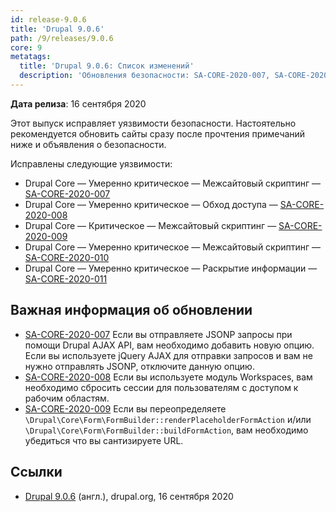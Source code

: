 ```yaml
---
id: release-9.0.6
title: 'Drupal 9.0.6'
path: /9/releases/9.0.6
core: 9
metatags:
  title: 'Drupal 9.0.6: Список изменений'
  description: 'Обновления безопасности: SA-CORE-2020-007, SA-CORE-2020-008, SA-CORE-2020-009, SA-CORE-2020-010, SA-CORE-2020-011.'
---
```


**Дата релиза**: 16 сентября 2020

Этот выпуск исправляет уязвимости безопасности. Настоятельно рекомендуется обновить сайты сразу после прочтения примечаний ниже и объявления о безопасности.

Исправлены следующие уязвимости:

- Drupal Core — Умеренно критическое — Межсайтовый скриптинг — [SA-CORE-2020-007](../../security/advisory/sa-core-2020-007.md)
- Drupal Core — Умеренно критическое — Обход доступа — [SA-CORE-2020-008](../../security/advisory/sa-core-2020-008.md)
- Drupal Core — Критическое — Межсайтовый скриптинг — [SA-CORE-2020-009](../../security/advisory/sa-core-2020-009.md)
- Drupal Core — Умеренно критическое — Межсайтовый скриптинг — [SA-CORE-2020-010](../../security/advisory/sa-core-2020-010.md)
- Drupal Core — Умеренно критическое — Раскрытие информации — [SA-CORE-2020-011](../../security/advisory/sa-core-2020-011.md)

## Важная информация об обновлении

- [SA-CORE-2020-007](../../security/advisory/sa-core-2020-007.md) Если вы отправляете JSONP запросы при помощи Drupal AJAX API, вам необходимо добавить новую опцию. Если вы используете jQuery AJAX для отправки запросов и вам не нужно отправлять JSONP, отключите данную опцию.
- [SA-CORE-2020-008](../../security/advisory/sa-core-2020-008.md) Если вы используете модуль Workspaces, вам необходимо сбросить сессии для пользователям с доступом к рабочим областям.
- [SA-CORE-2020-009](../../security/advisory/sa-core-2020-009.md) Если вы переопределяете `\Drupal\Core\Form\FormBuilder::renderPlaceholderFormAction` и/или `\Drupal\Core\Form\FormBuilder::buildFormAction`, вам необходимо убедиться что вы сантизируете URL.

## Ссылки

- [Drupal 9.0.6](https://www.drupal.org/project/drupal/releases/9.0.6) (англ.), drupal.org, 16 сентября 2020
